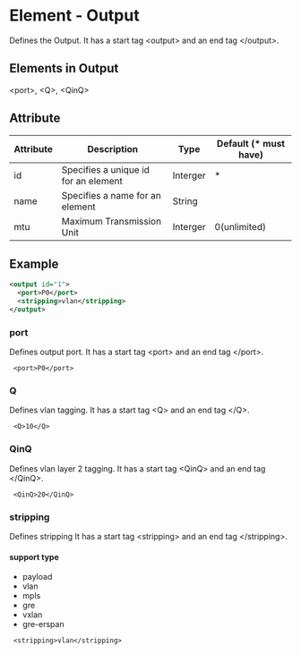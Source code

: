 # Element - Output
Defines the Output. 
It has a start tag &lt;output&gt; and an end tag &lt;/output&gt;.

## Elements in Output
&lt;port&gt;, &lt;Q&gt;, &lt;QinQ&gt;

## Attribute
| Attribute | Description | Type | Default (* must have) |
|---|---|---|---|
| id | Specifies a unique id for an element | Interger | * |
| name | Specifies a name for an element | String | |
| mtu | Maximum Transmission Unit | Interger | 0(unlimited) |

## Example
```xml
<output id="1">
  <port>P0</port>
  <stripping>vlan</stripping>  
</output>
```

### port
Defines output port. 
It has a start tag &lt;port&gt; and an end tag &lt;/port&gt;.

```
 <port>P0</port>
```

### Q
Defines vlan tagging. 
It has a start tag &lt;Q&gt; and an end tag &lt;/Q&gt;.

```
 <Q>10</Q>
```

### QinQ
Defines vlan layer 2 tagging. 
It has a start tag &lt;QinQ&gt; and an end tag &lt;/QinQ&gt;.
```
 <QinQ>20</QinQ>
```

### stripping
Defines stripping
It has a start tag &lt;stripping&gt; and an end tag &lt;/stripping&gt;.

#### support type
- payload 
- vlan
- mpls
- gre
- vxlan
- gre-erspan

```
 <stripping>vlan</stripping>
```



